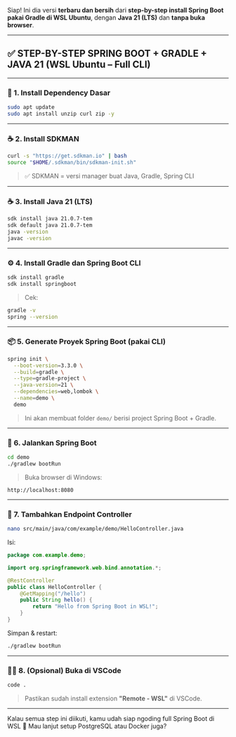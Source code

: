 
Siap! Ini dia versi **terbaru dan bersih** dari **step-by-step install Spring Boot pakai Gradle di WSL Ubuntu**, dengan **Java 21 (LTS)** dan **tanpa buka browser**.

---

## ✅ STEP-BY-STEP SPRING BOOT + GRADLE + JAVA 21 (WSL Ubuntu – Full CLI)

---

### 🧱 1. Install Dependency Dasar

```bash
sudo apt update
sudo apt install unzip curl zip -y
```

---

### ☕️ 2. Install SDKMAN

```bash
curl -s "https://get.sdkman.io" | bash
source "$HOME/.sdkman/bin/sdkman-init.sh"
```

> ✅ SDKMAN = versi manager buat Java, Gradle, Spring CLI

---

### ☕️ 3. Install Java 21 (LTS)

```bash
sdk install java 21.0.7-tem
sdk default java 21.0.7-tem
java -version
javac -version
```

---

### ⚙️ 4. Install Gradle dan Spring Boot CLI

```bash
sdk install gradle
sdk install springboot
```

> Cek:

```bash
gradle -v
spring --version
```

---

### 📦 5. Generate Proyek Spring Boot (pakai CLI)

```bash
spring init \
  --boot-version=3.3.0 \
  --build=gradle \
  --type=gradle-project \
  --java-version=21 \
  --dependencies=web,lombok \
  --name=demo \
  demo

```

> Ini akan membuat folder `demo/` berisi project Spring Boot + Gradle.

---

### 🚀 6. Jalankan Spring Boot

```bash
cd demo
./gradlew bootRun
```

> Buka browser di Windows:

```
http://localhost:8080
```

---

### 🔨 7. Tambahkan Endpoint Controller

```bash
nano src/main/java/com/example/demo/HelloController.java
```

Isi:

```java
package com.example.demo;

import org.springframework.web.bind.annotation.*;

@RestController
public class HelloController {
    @GetMapping("/hello")
    public String hello() {
        return "Hello from Spring Boot in WSL!";
    }
}
```

Simpan & restart:

```bash
./gradlew bootRun
```

---

### 👨‍💻 8. (Opsional) Buka di VSCode

```bash
code .
```

> Pastikan sudah install extension **"Remote - WSL"** di VSCode.

---

Kalau semua step ini diikuti, kamu udah siap ngoding full Spring Boot di WSL 🎉
Mau lanjut setup PostgreSQL atau Docker juga?
